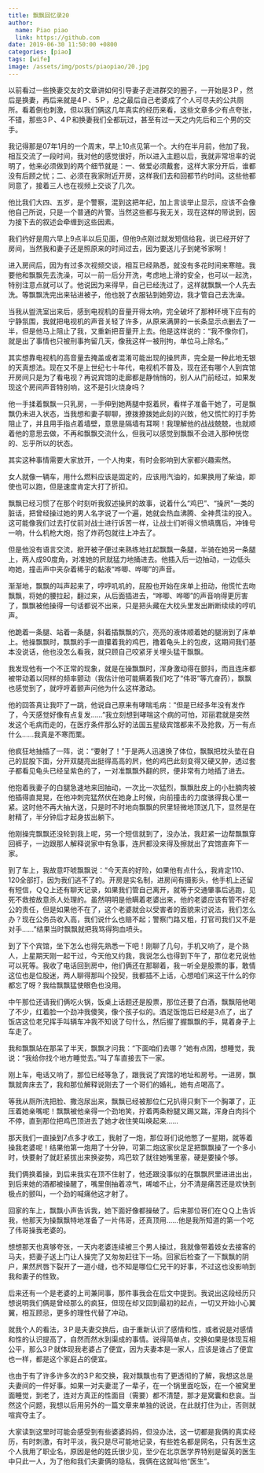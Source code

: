 ```yaml
---
title: 飘飘回忆录20
author:
  name: Piao piao
  link: https://github.com
date: 2019-06-30 11:50:00 +0800
categories: [piao]
tags: [wife]
image: /assets/img/posts/piaopiao/20.jpg
---
```


以前看过一些换妻交友的文章讲如何引导妻子走进群交的圈子，一开始是3Ｐ，然后是换妻，再后来就是4Ｐ、5Ｐ，总之最后自己老婆成了个人可尽夫的公共厕所。看着倒也刺激，但以我们俩这几年真实的经历来看，这些文章多少有点夸张，不错，那些3Ｐ、4Ｐ和换妻我们全都玩过，甚至有过一天之内先后和三个男的交手。

我记得那是07年1月的一个周末，早上10点见第一个。大约在半月前，他加了我，相互交流了一段时间，我对他的感觉很好，所以进入主题以后，我就非常坦率的说明了，他来必须做到的两个细节就是：一、做爱必须戴套，这样大家分开后，谁都没有后顾之忧；二、必须在我家附近开房，这样我们去和回都节约时间。这些他都同意了，接着三人也在视频上交谈了几次。

他比我们大四、五岁，是个警察，混到这把年纪，加上言谈举止显示，应该不会像他自己所说，只是一个普通的片警。当然这些都与我无关，现在这样的带说到，因为接下去的叙述会牵缠到这些因素。

我们约好是周六早上9点半以后见面，但他9点刚过就发短信给我，说已经开好了房间，当然我和妻子还是照原来的时间过去，因为要送儿子到姥爷家啊！

进入房间后，因为有过多次视频交谈，相互已经熟悉，就没有多花时间来寒暄。我要他和飘飘先去洗澡，可以一前一后分开洗，考虑地上滑的安全，也可以一起洗，特别注意点就可以了。他说因为来得早，自己已经洗过了，这样就飘飘一个人先去洗。等飘飘洗完出来钻进被子，他也脱了衣服钻到她旁边，我才管自己去洗澡。

当我从盥洗室出来后，感到电视机的音量开得太响，完全破坏了那种环境下应有的宁静氛围，我就把电视机的声音关轻了许多，从原来满屏的一长条显示点删去了一半，但是他马上阻止了我，又重新把音量开上去。他是这样说的：“我不像你们，就是出了事情也只被刑事拘留几天，像我这样一被刑拘，单位马上除名。”

其实想靠电视机的高音量去掩盖或者混淆可能出现的操屄声，完全是一种此地无银的天真想法。现在又不是上世纪七十年代，电视机不普及，现在还有哪个人到宾馆开房间只是为了看电视？再说宾馆的走廊都是静悄悄的，别人从门前经过，如果发现这个房间声音特别响，这不是引火烧身吗？

他一手揉着飘飘一只乳房，一手伸到她两腿中抠着屄，看样子准备干她了，可是飘飘仍未进入状态，当我想和妻子聊聊，撩拨撩拨她此刻的兴致，他又慌忙的打手势阻止了，并且用手指点着墙壁，意思是隔墙有耳啊！我理解他的战战兢兢，也就顺着他的意思去做，不再和飘飘交流什么，但我可以感觉到飘飘不会进入那种恍惚的、忘乎所以的状态。

其实这种事情需要大家放开，一个人拘束，有时会影响到大家都兴趣索然。

女人就像一辆车，用什么燃料应该是固定的，应该用汽油的，如果换用了柴油，即使也可以跑，但是速度肯定大打了折扣。

飘飘已经习惯了在那个时刻听我叙述操屄的故事，说着什么“鸡巴”、“操屄”一类的脏话，把曾经操过她的男人名字说了一个遍，她就会热血沸腾、全神贯注的投入。这可能像我们过去打仗前对战士进行诉苦一样，让战士们听得义愤填膺后，冲锋号一响，什么机枪大炮，抱了炸药包就往上冲去了。

但是他没有语言交流，掀开被子便过来熟练地扛起飘飘一条腿，半骑在她另一条腿上，两人成90度角，对准她的屄就猛力地捅进去。他插入后一边抽动，一边低头吻她，撞击声中夹杂着稀乎的黏液“哗唧、哗唧”的声音。

渐渐地，飘飘的叫声起来了，哼哼叽叽的，屁股也开始在床单上扭动，他慌忙去吻飘飘，将她的腰拉起，翻过来，从后面插进去，“哗唧、哗唧”的声音响得更厉害了，飘飘被他操得一句话都说不出来，只是把头藏在大枕头里发出断断续续的哼叽声。

他跪着一条腿、站着一条腿，斜着插飘飘的穴，亮亮的液体顺着她的腿淌到了床单上。他操飘飘时，飘飘的手一直攥着我的鸡巴，撸着龟头上的包皮，这期间我们基本没说话，他也没怎么看我，就只顾自己咬紧牙关埋头猛干飘飘。

我发现他有一个不正常的现象，就是在操飘飘时，浑身激动得在颤抖，而且连床都被带动着以同样的频率颤动（我估计他可能瞒着我们吃了“伟哥”等亢奋药），飘飘也感觉到了，就哼哼着颤声问他为什么这样激动。

他的回答真让我吓了一跳，他说自己原来有哮喘毛病：“但是已经多年没有发作了，今天感觉好像有点复发……”我立刻想到哮喘这个病的可怕，邓丽君就是突然发这个毛病而走的，在医疗条件那么好的法国五星级宾馆都来不及抢救，万一有点什么……我真是不寒而栗。

他疯狂地抽插了一阵，说：“要射了！”于是两人迅速换了体位，飘飘把枕头垫在自己的屁股下面，分开双腿亮出挺得高高的屄，他的鸡巴此刻变得又硬又肿，透过套子都看见龟头已经呈紫色的了，一对准飘飘外翻的屄，便非常有力地插了进去。

他抱着我妻子的白腿急速地来回抽动，一次比一次猛烈，飘飘肚皮上的小肚腩肉被他插得直晃晃，在他冲刺完猛然伏在她身上时候，向前撞击的力度骇得我心里一紧。这时他不再大抽大送，只是时不时地向飘飘的屄里轻微地顶送几下，显然是在射精了，半分钟后才起身拔出躺下。

他刚操完飘飘还没轮到我上呢，另一个短信就到了，没办法，我赶紧一边帮飘飘穿回裤子，一边跟那人解释说家中有急事，连屄都没来得及擦就出了宾馆直奔下一家。

到了车上，我故意吓唬飘飘说：“今天真的好险，如果他有点什么，我肯定110、120全部打，因为我们逃不了的。开房是实名制，进房间有摄影头，他手机上还留有短信，ＱＱ上还有聊天记录，如果我们管自己离开，就等于交通肇事后逃跑，见死不救按故意杀人处理的。虽然明明是他瞒着老婆出来，他的老婆应该有管不好老公的责任，但是如果他不在了，这个老婆就会以受害者的面貌来讨说法，我们怎么办？现在公务员收入高，我们说什么也赔不起；警察门路又粗，打官司我们又不是对手……”结果当时飘飘就把我骂得狗血喷头。

到了下个宾馆，坐下怎么也得先熟悉一下吧！刚聊了几句，手机又响了，是个熟人，上星期天刚一起干过，今天他又约我，我说怎么也得到下午了，那位老兄说他可以死等。我收了电话回到房中，他们俩还在那聊着，我一听全是股票的事，敢情这位也是位股迷，两人聊得那叫个投契，我都插不上话，心想咱们来这干什么的你都忘了呀？我给飘飘猛使眼色也没用。

中午那位还请我们俩吃火锅，饭桌上话题还是股票，那位还要了白酒，飘飘陪他喝了不少，红着脸一个劲冲我傻笑，像个孩子似的。酒足饭饱后已经是3点了，出了饭店这位老兄挥手叫辆车冲我不知说了句什么，然后握了握飘飘的手，晃着身子上车走了。

我和飘飘站在那呆了半天，飘飘才问我：“下面咱们去哪？”她有点困，想睡觉，我说：“我给你找个地方睡觉去。”叫了车直接去下一家。

刚上车，电话又响了，那位已经等急了，跟我说了宾馆的地址和房号。一进房，飘飘就奔床去了，我和那位解释说刚去了一个哥们的婚礼，她有点喝高了。

等我从厕所洗把脸、撒泡尿出来，飘飘已经被那位仁兄扒得只剩下一个胸罩了，正压着她亲嘴呢！飘飘被他亲得一个劲地笑，拧着两条粉腿又踢又踹，浑身白肉抖个不停，直到那位把鸡巴顶进去了她才收住笑叫唤起来……

那天我们一直操到7点多才收工，我射了一炮，那位哥们说他憋了一星期，就等着操我老婆呢！结果他第一炮用了十分钟，可第二炮这家伙足足把飘飘操了一个多小时，快要射了就赶紧拔出来换姿势，鸡巴软了就往她嘴里塞，硬是要操个够。

我们俩换着操，到后来我实在顶不住射了，他还跟没事似的在飘飘屄里进进出出，到后来她的酒都被操醒了，嘴里倒抽着凉气，唏嘘不止，分不清是痛苦还是欢快到极点的颤叫，一个劲的喊痛他这才射了。

回家的车上，飘飘小声告诉我，她下面好像都操破了。后来那位哥们在ＱＱ上告诉我，他那天为操飘飘特地准备了一片伟哥，还真顶用……他是我所知道的第一个吃了伟哥操我老婆的。

想想那天也真够夸张，一天内老婆连续被三个男人操过，我就像带着妓女去接客的马夫，把妻子送上门让人操完了又匆匆赶往下一场。回家后检查了一下飘飘的阴户，果然屄唇下裂开了一道小缝，也不知是哪位仁兄干的好事，不过这也没影响到我和妻子的性致。

后来还有一个是老婆的上司兼同事，那件事我会在后文中提到。我说出这段经历只想说明我们俩是曾经那么的疯狂，但现在却又回到最初的起点，一切又开始小心翼翼，相互顾忌，更多的理性代替了冲动。

就我个人的看法，3Ｐ是夫妻交换后，由于重新认识了感情和性，或者说是对感情和性的认识提高了，自然而然水到渠成的事情。说得简单点，交换如果是体现互相公平，那么3Ｐ就体现我老婆占了便宜，因为夫妻本是一家人，应该是谁占了便宜也一样，都是这个家庭占的便宜。

也由于有了许多许多次的3Ｐ和交换，我对飘飘也有了更透彻的了解，我想这总是夫妻间的一件好事。如果一对夫妻混了一辈子，在一个锅里面吃饭，在一个被窝里面睡觉，到老了，连对方真正的性面目（需要）都不清楚，那才是窝囊和悲哀。当然这个问题，我想以后用另外的一篇文章来单独的说说，在此就打住为止，否则就喧宾夺主了。

大家读到这里时可能会感受到有些婆婆妈妈，但没办法，这一切都是我俩的真实经历，有时刺激，有时平淡，我只是尽可能地记录，有些姓名都是网名，只有医生这个人我用了职业名，原因是他的姓氏很少见，至少在北京医学界特别是留英的医生中只此一人，为了他和我们夫妻俩的隐私，我俩在这就叫他“医生”。